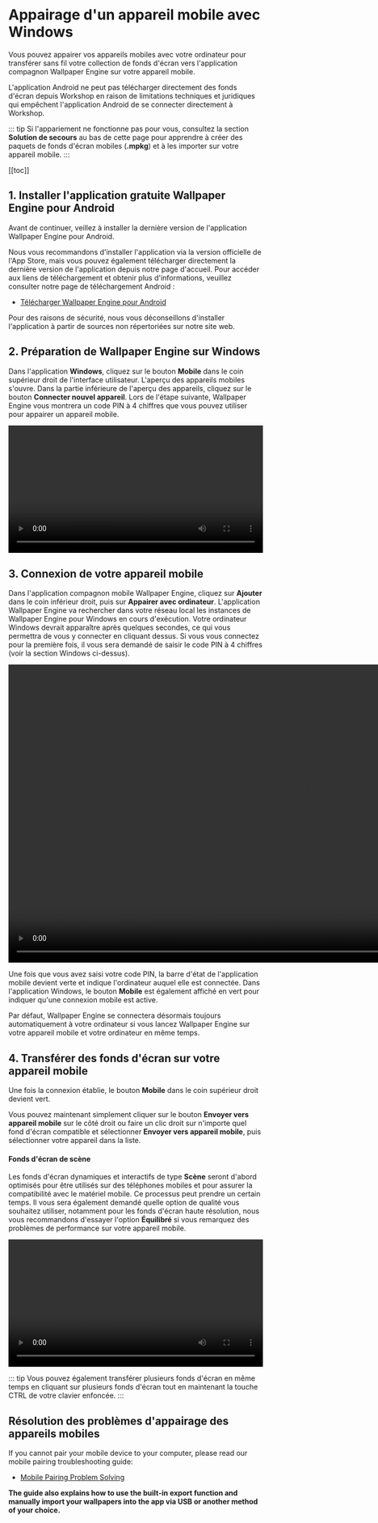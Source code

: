 # Appairage d'un appareil mobile avec Windows

Vous pouvez appairer vos appareils mobiles avec votre ordinateur pour transférer sans fil votre collection de fonds d'écran vers l'application compagnon Wallpaper Engine sur votre appareil mobile.

L'application Android ne peut pas télécharger directement des fonds d'écran depuis Workshop en raison de limitations techniques et juridiques qui empêchent l'application Android de se connecter directement à Workshop.

::: tip
Si l'appariement ne fonctionne pas pour vous, consultez la section **Solution de secours** au bas de cette page pour apprendre à créer des paquets de fonds d'écran mobiles (**.mpkg**) et à les importer sur votre appareil mobile.
:::

[[toc]]

## 1. Installer l'application gratuite Wallpaper Engine pour Android

Avant de continuer, veillez à installer la dernière version de l'application Wallpaper Engine pour Android.

Nous vous recommandons d'installer l'application via la version officielle de l'App Store, mais vous pouvez également télécharger directement la dernière version de l'application depuis notre page d'accueil. Pour accéder aux liens de téléchargement et obtenir plus d'informations, veuillez consulter notre page de téléchargement Android :

* [Télécharger Wallpaper Engine pour Android](https://www.wallpaperengine.io/android/)

Pour des raisons de sécurité, nous vous déconseillons d'installer l'application à partir de sources non répertoriées sur notre site web.

## 2. Préparation de Wallpaper Engine sur Windows

Dans l'application **Windows**, cliquez sur le bouton **Mobile** dans le coin supérieur droit de l'interface utilisateur. L'aperçu des appareils mobiles s'ouvre. Dans la partie inférieure de l'aperçu des appareils, cliquez sur le bouton **Connecter nouvel appareil**. Lors de l'étape suivante, Wallpaper Engine vous montrera un code PIN à 4 chiffres que vous pouvez utiliser pour appairer un appareil mobile.

<video width="100%" controls autoplay loop>
  <source src="/videos/mobile_pin.mp4" type="video/mp4">
  Votre explorateur ne prend pas en charge le filtre vidéo.
</video>

## 3. Connexion de votre appareil mobile

Dans l'application compagnon mobile Wallpaper Engine, cliquez sur **Ajouter** dans le coin inférieur droit, puis sur **Appairer avec ordinateur**. L'application Wallpaper Engine va rechercher dans votre réseau local les instances de Wallpaper Engine pour Windows en cours d'exécution. Votre ordinateur Windows devrait apparaître après quelques secondes, ce qui vous permettra de vous y connecter en cliquant dessus. Si vous vous connectez pour la première fois, il vous sera demandé de saisir le code PIN à 4 chiffres (voir la section Windows ci-dessus).

<video height="590px" style="display:block;margin:0 auto;" controls autoplay loop>
  <source src="/videos/mobile_connect.mp4" type="video/mp4">
  Votre explorateur ne prend pas en charge le filtre vidéo.
</video>

Une fois que vous avez saisi votre code PIN, la barre d'état de l'application mobile devient verte et indique l'ordinateur auquel elle est connectée. Dans l'application Windows, le bouton **Mobile** est également affiché en vert pour indiquer qu'une connexion mobile est active.

Par défaut, Wallpaper Engine se connectera désormais toujours automatiquement à votre ordinateur si vous lancez Wallpaper Engine sur votre appareil mobile et votre ordinateur en même temps.

## 4. Transférer des fonds d'écran sur votre appareil mobile

Une fois la connexion établie, le bouton **Mobile** dans le coin supérieur droit devient vert.

Vous pouvez maintenant simplement cliquer sur le bouton **Envoyer vers appareil mobile** sur le côté droit ou faire un clic droit sur n'importe quel fond d'écran compatible et sélectionner **Envoyer vers appareil mobile**, puis sélectionner votre appareil dans la liste.

#### Fonds d'écran de scène

Les fonds d'écran dynamiques et interactifs de type **Scène** seront d'abord optimisés pour être utilisés sur des téléphones mobiles et pour assurer la compatibilité avec le matériel mobile. Ce processus peut prendre un certain temps. Il vous sera également demandé quelle option de qualité vous souhaitez utiliser, notamment pour les fonds d'écran haute résolution, nous vous recommandons d'essayer l'option **Équilibré** si vous remarquez des problèmes de performance sur votre appareil mobile.

<video width="100%" controls autoplay loop>
  <source src="/videos/mobile_transfer.mp4" type="video/mp4">
  Votre explorateur ne prend pas en charge le filtre vidéo.
</video>

::: tip
Vous pouvez également transférer plusieurs fonds d'écran en même temps en cliquant sur plusieurs fonds d'écran tout en maintenant la touche CTRL de votre clavier enfoncée.
:::

## Résolution des problèmes d'appairage des appareils mobiles

If you cannot pair your mobile device to your computer, please read our mobile pairing troubleshooting guide:

* [Mobile Pairing Problem Solving](/mobile/pairing-fixes)

**The guide also explains how to use the built-in export function and manually import your wallpapers into the app via USB or another method of your choice.**